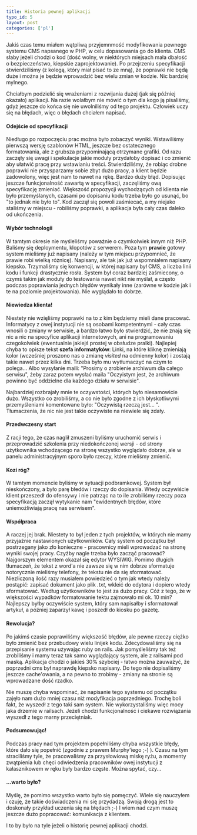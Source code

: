 ```yaml
--- 
title: Historia pewnej aplikacji
typo_id: 5
layout: post
categories: ['pl']
---
```

Jakiś czas temu miałem wątpliwą przyjemnmość modyfikowania pewnego systemu CMS napsanego w PHP, w celu dopasowania go do klienta. CMS słaby jeżeli chodzi o kod (dość wolny, w niektórych miejsach mała dbałość o bezpieczeństwo, kiepskie zaprojektowanie). Po przejrzeniu specyfikacji stwierdziliśmy (z kolegą, który miał pisać to ze mną), że poprawki nie będą duże i można je będzie wprowadzić bez wielu zmian w kodzie. Nic bardziej mylnego. 

Chciałbym podzielić się wrażeniami z rozwijania dużej (jak się później okazało) aplikacji. Na razie wolałbym nie mówić o tym dla kogo ją pisaliśmy, gdyż jeszcze do końca się nie uwolniliśmy od tego projektu. Człowiek uczy się na błędach, więc o błędach chciałem napisać.

#### Odejście od specyfikacji

Niedługo po rozpoczęciu prac można było zobaczyć wyniki. Wstawiliśmy pierwszą wersję szablonów HTML, jeszcze bez ostatecznego formatowania, ale z grubsza przypominającą otrzymane grafiki. Od razu zaczęły się uwagi i spekulacje jakie moduły przydałoby dopisać i co zmienić aby ułatwić pracę przy wstawianiu treści. Stwierdziliśmy, że robiąc drobne poprawki nie przysparzamy sobie zbyt dużo pracy, a klient będzie zadowolony, więc jest nam to nawet na rękę. Bardzo duży błąd. Dopisując jeszcze funkcjonalność zawartą w specyfikacji, zaczęliśmy ową specyfikację zmieniać. Większość propozycji wychodzących od klienta nie było przemyślanych, czasami po dopisaniu kodu trzeba było go usunąć, bo "to jednak nie było to". Kod zaczął się powoli zaśmiecać, a my niejako staliśmy w miejscu - robiliśmy poprawki, a aplikacja była cały czas daleko od ukończenia.

#### Wybór technologii

W tamtym okresie nie myśleliśmy poważnie o czymkolwiek innym niż PHP. Baliśmy się deploymentu, klopotów z serwerem. Poza tym **prawie** gotowy system mieliśmy już napisany (należy w tym miejscu przypomnieć, że prawie robi wielką różnicę). Napisany, ale tak jak już wspomniałem napisany kiepsko. Trzymaliśmy się konwencji, w której napisany był CMS, a liczba linii kodu i funkcji drastycznie rosła. System był coraz bardziej zaśmiecony, o czymś takim jak moduły do testowania nawet nikt nie myślał, a często podczas poprawiania jednych błędów wynikały inne (zarówne w kodzie jak i te na poziomie projektowania). Nie wyglądało to dobrze.

#### Niewiedza klienta!

Niestety nie wzięliśmy poprawki na to z kim będziemy mieli dane pracować. Informatycy z owej instytucji nie są osobami kompetentnymi - cały czas wnosili o zmiany w serwisie, a bardzo łatwo było stwierdzić, że nie znają się nic a nic na specyfice aplikacji internetowych, ani na programowaniu czegokolwiek (ewentualnie jakiejś prostej w obsłudze pralki). Najlepiej chyba to opisze tekst **szefa informatyków**: Linki, na które kliknę zmieniają kolor (wcześniej proszono nas o zmianę _visited_ na odmienny kolor) i zostają takie nawet przez kilka dni. Trzeba było mu wytłumaczyć na czym to polega... Albo wysyłanie maili: "Prosimy o zrobienie archiwum dla całego serwisu", żeby zaraz potem wysłać maila "Oczyistym jest, że archiwum powinno być oddzielne dla każdego działu w serwisie". 

Najbardziej rozbrajały mnie te oczywstości, których było niesamowicie dużo. Wszystko co zrobiliśmy, a co nie było zgodne z ich błyskotliwymi przemyśleniami komentowane było: "Oczywistą rzeczą jest... ". Tłumaczenia, że nic nie jest takie oczywiste na niewiele się zdały. 

#### Przedwczesny start

Z racji tego, że czas naglił zmuszeni byliśmy uruchomić serwis i przeprowadzić szkolenia przy niedokończonej wersji - od strony użytkownika wchodzącego na stronę wszystko wyglądało dobrze, ale w panelu administracyjnym sporo było rzeczy, które mieliśmy zmienić. 

#### Kozi róg?

W tamtym momencie byliśmy w sytuacji podbramkowej. System był nieskończony, a było parę błedów i rzeczy do dopisania. Wtedy oczywiście klient przeszedł do ofensywy i nie patrząc na to ile zrobiliśmy rzeczy poza specyfikacją zaczął wytykanie nam "ewidentnych błędów, które uniemożliwiają pracę nas serwisem".

#### Współpraca

A raczej jej brak. Niestety to był jeden z tych projektów, w których nie mamy przyjaźnie nastawionych użytkowników. Cały system od początku był postrzegany jako zło konieczne - pracownicy mieli wprowadzać na stronę wyniki swojej pracy. Czyżby nagle trzeba było zacząć pracować? Najgorszym elementem okazał się edytor WYSIWIG. Pomimo długich tłumaczeń, że tekst z word'a nie zawsze się w nim dobrze sformatuje notorycznie mieliśmy telefony, że tekstu nie da się sformatować. Niezliczoną ilość razy musiałem powiedzieć o tym jak wtedy należy postąpić: zapisać dokument jako plik _.txt_, wkleić do edytora i dopiero wtedy sformatować. Według użytkowników to jest za dużo pracy. Cóż z tego, że w większości wypadków formatowanie tektu zajmowało mi ok. 10 min? Najlepszy byłby oczywiście system, który sam napisałby i sformatował artykuł, a później zaparzył kawę i poszedł do kiosku po gazetę.

#### Rewolucja?

Po jakimś czasie poprawiliśmy większość błędów, ale pewne rzeczy ciężko było zmienić bez przebudowy wielu linijek kodu. Zdecydowaliśmy się na przepisanie systemu używając ruby on rails. Jak pomyśleliśmy tak też zrobiliśmy i mamy teraz tak samo wyglądający system, ale z railsami pod maską. Aplikacja chodzi o jakieś 30% szybciej - łatwo można zauważyć, że poprzedni cms był naprawdę kiepsko napisany. Do tego nie dopisaliśmy jeszcze cache'owania, a na pewno to zrobimy - zmiany na stronie są wprowadzane dość rzadko.

Nie muszę chyba wspominać, że napisanie tego systemu od początku zajęło nam dużo mniej czasu niż modyfikacja poprzedniego. Trochę boli fakt, że wyszedł z tego taki sam system. Nie wykorzystaliśmy więc mocy jaka drzemie w railsach. Jeżeli chodzi funkcjonalność i ciekawe rozwiązania wyszedł z tego marny przeciętniak. 

#### Podsumowując!

Podczas pracy nad tym projektem popełniliśmy chyba wszystkie błędy, które dało się popełnić (zgodnie z prawem Murphy'iego ;-) ). Czasu na tym straciliśmy tyle, że pracowaliśmy za przysłowiową miskę ryżu, a momenty zwątpienia lub chęci odwiedzenia pracowników owej instytucji z kałasznikowem w ręku były bardzo częste. Można spytać, czy...

#### ...warto było?

Myślę, że pomimo wszystko warto było się pomęczyć. Wiele się nauczyłem i czuję, że takie doświadczenia mi się przydadzą. Swoją drogą jest to doskonały przykład uczenia się na błędach ;-) I wiem nad czym muszę jeszcze dużo popracować: komunikacja z klientem. 

I to by było na tyle jeżeli o historię pewnej aplikacji chodzi.
